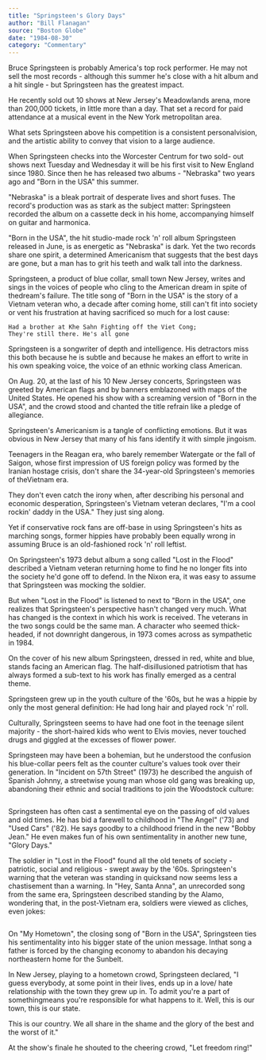 ```yaml
---
title: "Springsteen's Glory Days"
author: "Bill Flanagan"
source: "Boston Globe"
date: "1984-08-30"
category: "Commentary"
---
```


Bruce Springsteen is probably America's top rock performer. He may not sell the most records - although this summer he's close with a hit album and a hit single - but Springsteen has the greatest impact.

He recently sold out 10 shows at New Jersey's Meadowlands arena, more than 200,000 tickets, in little more than a day. That set a record for paid attendance at a musical event in the New York metropolitan area.

What sets Springsteen above his competition is a consistent personalvision, and the artistic ability to convey that vision to a large audience.

When Springsteen checks into the Worcester Centrum for two sold- out shows next Tuesday and Wednesday it will be his first visit to New England since 1980. Since then he has released two albums - "Nebraska" two years ago and "Born in the USA" this summer.

"Nebraska" is a bleak portrait of desperate lives and short fuses. The record's production was as stark as the subject matter: Springsteen recorded the album on a cassette deck in his home, accompanying himself on guitar and harmonica.

"Born in the USA", the hit studio-made rock 'n' roll album Springsteen released in June, is as energetic as "Nebraska" is dark. Yet the two records share one spirit, a determined Americanism that suggests that the best days are gone, but a man has to grit his teeth and walk tall into the darkness.

Springsteen, a product of blue collar, small town New Jersey, writes and sings in the voices of people who cling to the American dream in spite of thedream's failure. The title song of "Born in the USA" is the story of a Vietnam veteran who, a decade after coming home, still can't fit into society or vent his frustration at having sacrificed so much for a lost cause:

```
Had a brother at Khe Sahn Fighting off the Viet Cong;
They're still there. He's all gone
```

Springsteen is a songwriter of depth and intelligence. His detractors miss this both because he is subtle and because he makes an effort to write in his own speaking voice, the voice of an ethnic working class American.

On Aug. 20, at the last of his 10 New Jersey concerts, Springsteen was greeted by American flags and by banners emblazoned with maps of the United States. He opened his show with a screaming version of "Born in the USA", and the crowd stood and chanted the title refrain like a pledge of allegiance.

Springsteen's Americanism is a tangle of conflicting emotions. But it was obvious in New Jersey that many of his fans identify it with simple jingoism.

Teenagers in the Reagan era, who barely remember Watergate or the fall of Saigon, whose first impression of US foreign policy was formed by the Iranian hostage crisis, don't share the 34-year-old Springsteen's memories of theVietnam era.

They don't even catch the irony when, after describing his personal and economic desperation, Springsteen's Vietnam veteran declares, "I'm a cool rockin' daddy in the USA." They just sing along.

Yet if conservative rock fans are off-base in using Springsteen's hits as marching songs, former hippies have probably been equally wrong in assuming Bruce is an old-fashioned rock 'n' roll leftist.

On Springsteen's 1973 debut album a song called "Lost in the Flood" described a Vietnam veteran returning home to find he no longer fits into the society he'd gone off to defend. In the Nixon era, it was easy to assume that Springsteen was mocking the soldier.

But when "Lost in the Flood" is listened to next to "Born in the USA", one realizes that Springsteen's perspective hasn't changed very much. What has changed is the context in which his work is received. The veterans in the two songs could be the same man. A character who seemed thick-headed, if not downright dangerous, in 1973 comes across as sympathetic in 1984.

On the cover of his new album Springsteen, dressed in red, white and blue, stands facing an American flag. The half-disillusioned patriotism that has always formed a sub-text to his work has finally emerged as a central theme.

Springsteen grew up in the youth culture of the '60s, but he was a hippie by only the most general definition: He had long hair and played rock 'n' roll.

Culturally, Springsteen seems to have had one foot in the teenage silent majority - the short-haired kids who went to Elvis movies, never touched drugs and giggled at the excesses of flower power.

Springsteen may have been a bohemian, but he understood the confusion his blue-collar peers felt as the counter culture's values took over their generation. In "Incident on 57th Street" (1973) he described the anguish of Spanish Johnny, a streetwise young man whose old gang was breaking up, abandoning their ethnic and social traditions to join the Woodstock culture:

```Those barefoot boys they left their homes for the woods Those little barefoot street boys, they said homes ain't no good They left the corner, threw away all their switchblade knives And kissed each other goodbye

```

Springsteen has often cast a sentimental eye on the passing of old values and old times. He has bid a farewell to childhood in "The Angel" ('73) and "Used Cars" ('82). He says goodby to a childhood friend in the new "Bobby Jean." He even makes fun of his own sentimentality in another new tune, "Glory Days."

The soldier in "Lost in the Flood" found all the old tenets of society - patriotic, social and religious - swept away by the '60s. Springsteen's warning that the veteran was standing in quicksand now seems less a chastisement than a warning. In "Hey, Santa Anna", an unrecorded song from the same era, Springsteen described standing by the Alamo, wondering that, in the post-Vietnam era, soldiers were viewed as cliches, even jokes:

```No more coronations Some punks idea of a teenage nation Has forced Santa Anna to change his station From soldier to cartoon

```

On "My Hometown", the closing song of "Born in the USA", Springsteen ties his sentimentality into his bigger state of the union message. Inthat song a father is forced by the changing economy to abandon his decaying northeastern home for the Sunbelt.

In New Jersey, playing to a hometown crowd, Springsteen declared, "I guess everybody, at some point in their lives, ends up in a love/ hate relationship with the town they grew up in. To admit you're a part of somethingmeans you're responsible for what happens to it. Well, this is our town, this is our state.

This is our country. We all share in the shame and the glory of the best and the worst of it."

At the show's finale he shouted to the cheering crowd, "Let freedom ring!"